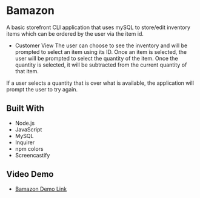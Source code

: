 # Bamazon

A basic storefront CLI application that uses mySQL to store/edit inventory items which can be ordered by the user via the item id.

- Customer View
The user can choose to see the inventory and will be prompted to select an item using its ID.
Once an item is selected, the user will be prompted to select the quantity of the item.
Once the quantity is selected, it will be subtracted from the current quantity of that item.

If a user selects a quantity that is over what is available, the application will prompt the user to try again.

## Built With
- Node.js
- JavaScript
- MySQL
- Inquirer
- npm colors
- Screencastify

## Video Demo
- [Bamazon Demo Link](https://drive.google.com/file/d/1qrEFo2Gxd9be5mfDlK07OYWAVGsd0eSX/view?usp=sharing)
